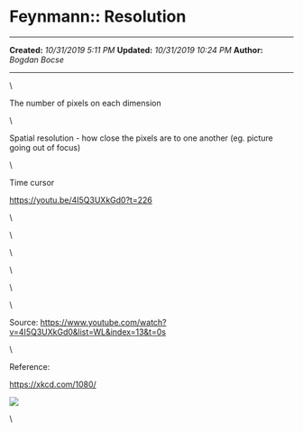 Feynmann:: Resolution
=====================

  -------------- -----------------------
  **Created:**   *10/31/2019 5:11 PM*
  **Updated:**   *10/31/2019 10:24 PM*
  **Author:**    *Bogdan Bocse*
  -------------- -----------------------

\

The number of pixels on each dimension

\

Spatial resolution - how close the pixels are to one another (eg.
picture going out of focus)

\

Time cursor

https://youtu.be/4I5Q3UXkGd0?t=226

\

\

\

\

\

\

Source:
<https://www.youtube.com/watch?v=4I5Q3UXkGd0&list=WL&index=13&t=0s>

\

Reference:

<https://xkcd.com/1080/>

![](http://imgs.xkcd.com/comics/visual_field_large.png)

\

 
